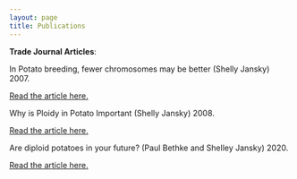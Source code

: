 ```yaml
---
layout: page
title: Publications
---
```

**Trade Journal Articles**:

In Potato breeding, fewer chromosomes may be better (Shelly Jansky) 2007.

[Read the article here.](http://digital.spudman.com/i/897589-november-december-2017/41 "Digital Spudman")

Why is Ploidy in Potato Important (Shelly Jansky) 2008.

[Read the article here.](https://issuu.com/bctater/docs/1804_standard?e=16584708/60163026 "Common'Tater")

Are diploid potatoes in your future? (Paul Bethke and Shelley Jansky) 2020.

[Read the article here.](https://spudman.com/article/are-diploid-potatoes-in-your-future/ "Spudman")
